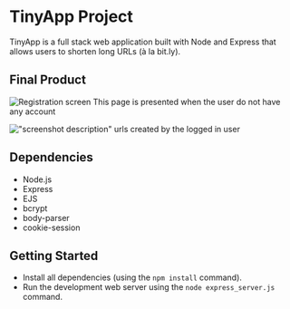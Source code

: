 # TinyApp Project

TinyApp is a full stack web application built with Node and Express that allows users to shorten long URLs (à la bit.ly).

## Final Product

![Registration screen]((#1)https://github.com/AlexThon/tinyapp/blob/master/doc/createAccount.png)
This page is presented when the user do not have any account

!["screenshot description"](#2)
urls created by the logged in user

## Dependencies

- Node.js
- Express
- EJS
- bcrypt
- body-parser
- cookie-session

## Getting Started

- Install all dependencies (using the `npm install` command).
- Run the development web server using the `node express_server.js` command.
